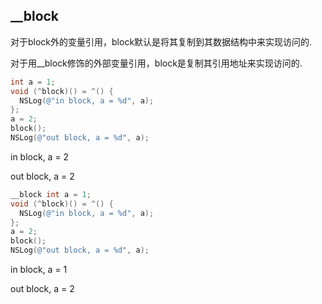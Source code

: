 ## __block

对于block外的变量引用，block默认是将其复制到其数据结构中来实现访问的.

对于用__block修饰的外部变量引用，block是复制其引用地址来实现访问的.

```objective-c
int a = 1;
void (^block)() = ^() {
  NSLog(@"in block, a = %d", a);
};
a = 2;
block();
NSLog(@"out block, a = %d", a);
```
in block, a = 2

out block, a = 2

```objective-c
__block int a = 1;
void (^block)() = ^() {
  NSLog(@"in block, a = %d", a);
};
a = 2;
block();
NSLog(@"out block, a = %d", a);
```
in block, a = 1

out block, a = 2

